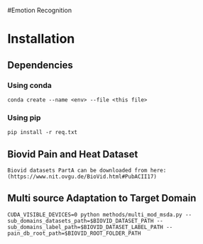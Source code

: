 #Emotion Recognition 

# Installation

## Dependencies

### Using conda

```
conda create --name <env> --file <this file>
```


### Using pip

```
pip install -r req.txt
```


## Biovid Pain and Heat Dataset

```
Biovid datasets PartA can be downloaded from here: (https://www.nit.ovgu.de/BioVid.html#PubACII17)
```

## Multi source Adaptation to Target Domain

```
CUDA_VISIBLE_DEVICES=0 python methods/multi_mod_msda.py --sub_domains_datasets_path=$BIOVID_DATASET_PATH --sub_domains_label_path=$BIOVID_DATASET_LABEL_PATH --pain_db_root_path=$BIOVID_ROOT_FOLDER_PATH
```


```
